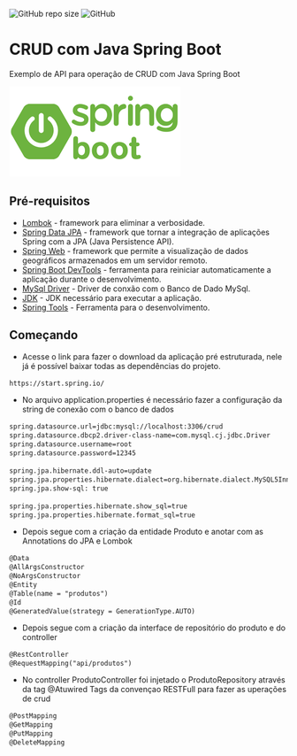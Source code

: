 ![GitHub repo size](https://img.shields.io/github/repo-size/JaimeDevS/api-crud-springboot?style=plastic)
![GitHub](https://img.shields.io/github/license/JaimeDevS/api-crud-springboot?style=plastic)

# CRUD com Java Spring Boot

Exemplo de API para operação de CRUD com Java Spring Boot

![spring](https://github.com/JaimeDevS/spring-boot-docker/blob/master/spring.png) 

## Pré-requisitos

* [Lombok](https://projectlombok.org/setup/maven "Lombok")  - framework para eliminar a verbosidade.
* [Spring Data JPA](https://spring.io/projects/spring-data-jpa "JPA")  - framework que tornar a integração de aplicações Spring com a JPA (Java Persistence API).  
* [Spring Web](https://mvnrepository.com/artifact/org.springframework/spring-web "Spring Web]")  - framework que permite a visualização de dados geográficos armazenados em um servidor remoto.
* [Spring Boot DevTools](https://docs.spring.io/spring-boot/docs/1.5.16.RELEASE/reference/html/using-boot-devtools.html "Docker hub")  - ferramenta para reiniciar automaticamente a aplicação durante o desenvolvimento.
* [MySql Driver](https://spring.io/guides/gs/accessing-data-mysql/ "MySql") - Driver de conxão com o Banco de Dado MySql.
* [JDK](https://www.oracle.com/br/java/technologies/downloads/#java17) - JDK necessário para executar a aplicação.
* [Spring Tools](https://spring.io/tools) - Ferramenta para o desenvolvimento.

## Começando
- Acesse o link para fazer o download da aplicação pré estruturada, nele já é possível baixar todas as dependências do projeto.
```
https://start.spring.io/
```


- No arquivo application.properties é necessário fazer a configuração da string de conexão com o banco de dados
```
spring.datasource.url=jdbc:mysql://localhost:3306/crud
spring.datasource.dbcp2.driver-class-name=com.mysql.cj.jdbc.Driver
spring.datasource.username=root
spring.datasource.password=12345

spring.jpa.hibernate.ddl-auto=update
spring.jpa.properties.hibernate.dialect=org.hibernate.dialect.MySQL5InnoDBDialect
spring.jpa.show-sql: true

spring.jpa.properties.hibernate.show_sql=true
spring.jpa.properties.hibernate.format_sql=true
```

- Depois segue com a criação da entidade Produto e anotar com as Annotations do JPA e Lombok
```
@Data
@AllArgsConstructor
@NoArgsConstructor
@Entity
@Table(name = "produtos")
@Id
@GeneratedValue(strategy = GenerationType.AUTO)
```
 - Depois segue com a criação da interface  de repositório do produto e do controller
 ```
@RestController
@RequestMapping("api/produtos")
```
- No controller ProdutoController foi injetado o ProdutoRepository através da tag @Atuwired
Tags da convençao RESTFull para fazer as uperações de crud
```
@PostMapping
@GetMapping
@PutMapping
@DeleteMapping
```
